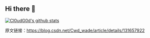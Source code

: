 ## Hi there 👋
[![Cl0udG0d's github stats](https://github-readme-stats.vercel.app/api?username=JCGG-99977)](https://github.com/anuraghazra/github-readme-stats)
                        
原文链接：https://blog.csdn.net/Cwd_wade/article/details/131657922
<!--
**JCGG-99977/JCGG-99977** is a ✨ _special_ ✨ repository because its `README.md` (this file) appears on your GitHub profile.

Here are some ideas to get you started:

- 🔭 I’m currently working on ...
- 🌱 I’m currently learning ...
- 👯 I’m looking to collaborate on ...
- 🤔 I’m looking for help with ...
- 💬 Ask me about ...
- 📫 How to reach me: ...
- 😄 Pronouns: ...
- ⚡ Fun fact: ...
-->
